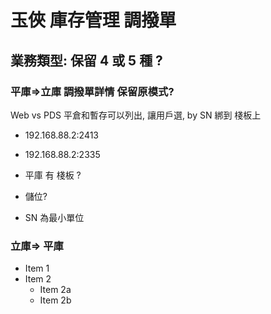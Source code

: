 # 玉俠 庫存管理 調撥單
## 業務類型: 保留 4 或 5 種 ?

### 平庫=>立庫 調撥單詳情 保留原模式?
Web vs PDS
平倉和暫存可以列出, 讓用戶選, 
by SN 綁到 棧板上

* 192.168.88.2:2413
* 192.168.88.2:2335 

* 平庫 有 棧板 ?
* 儲位?
* SN 為最小單位


### 立庫=> 平庫 


* Item 1
* Item 2
  * Item 2a
  * Item 2b
